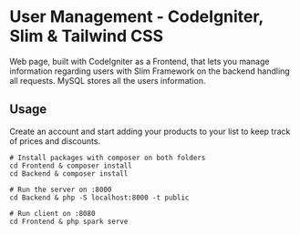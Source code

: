 # User Management - CodeIgniter, Slim & Tailwind CSS 

Web page, built with CodeIgniter as a Frontend, that lets you manage information regarding users with Slim Framework on the backend handling all requests. MySQL stores all the users information.

## Usage
Create an account and start adding your products to your list to keep track of prices and discounts.

```
# Install packages with composer on both folders
cd Frontend & composer install
cd Backend & composer install

# Run the server on :8000
cd Backend & php -S localhost:8000 -t public

# Run client on :8080
cd Frontend & php spark serve

```